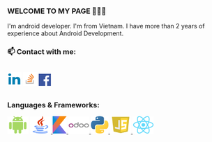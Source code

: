 ### WELCOME TO MY PAGE 👋👋👋

I'm android developer. I'm from Vietnam. I have more than 2 years of experience about Android Development.

### 📫 Contact with me:
<p style="display: inline-block; align-items: center; margin-bottom: 8px;">
    <a target="_blank" href="https://www.linkedin.com/in/nguyenbanggiang/"><img src="https://raw.githubusercontent.com/williamvietnam/williamvietnam/main/images/linkedin_icon.png" alt="linkedin" width="32" height="32"/></a>
    <a target="_blank" href="https://stackoverflow.com/users/18555779/williamvietnam"><img src="https://raw.githubusercontent.com/williamvietnam/williamvietnam/main/images/stackoverflow_icon.png" alt="stackoverflow" width="32" height="32"></a>
    <a target="_blank" href="https://www.facebook.com/nbg2307"><img src="https://raw.githubusercontent.com/williamvietnam/williamvietnam/main/images/facebook_icon.png" alt="stackoverflow" width="28" height="28"></a>
</p>

<h3 style="margin-bottom:16px" align="left">Languages & Frameworks:</h3>
<p align="left">
    <a href="https://github.com/williamvietnam" target="_blank"> <img src="https://raw.githubusercontent.com/williamvietnam/williamvietnam/main/images/android_icon.png" alt="android" width="48" height="40"/></a>
    <a href="https://github.com/williamvietnam" target="_blank"> <img src="https://raw.githubusercontent.com/williamvietnam/williamvietnam/main/images/java_icon.png" alt="java" width="48" height="40"/> </a>
    <a href="https://github.com/williamvietnam" target="_blank"> <img src="https://raw.githubusercontent.com/williamvietnam/williamvietnam/main/images/kotlin_icon.png" alt="kotlin" width="32" height="40"/> </a>
    <a href="https://github.com/williamvietnam" target="_blank"> <img src="https://raw.githubusercontent.com/williamvietnam/williamvietnam/main/images/odoo_icon.png" alt="odoo" width="48" height="40"/> </a>
    <a href="https://github.com/williamvietnam" target="_blank"> <img src="https://raw.githubusercontent.com/williamvietnam/williamvietnam/main/images/python_icon.png" alt="python" width="40" height="40"/> </a>
    <a href="https://github.com/williamvietnam" target="_blank"> <img src="https://raw.githubusercontent.com/williamvietnam/williamvietnam/main/images/javascript_icon.png" alt="javascript" width="48" height="40"/> </a>
    <a href="https://github.com/williamvietnam" target="_blank"> <img src="https://raw.githubusercontent.com/williamvietnam/williamvietnam/main/images/react_icon.png" alt="react" width="48" height="40"/> </a>
</p>

[//]: # (<a href="https://github.com/williamvietnam/AndroidOpenSourceProjects/">)

[//]: # (  <img align="center" src="https://github-readme-stats.anuraghazra1.vercel.app/api/pin/?username=williamvietnam&repo=AndroidOpenSourceProjects&theme=graywhite"/>)

[//]: # (</a>    )

[//]: # ()
[//]: # (<a href="https://github.com/williamvietnam/android-architectures">)

[//]: # (  <img align="center" src="https://github-readme-stats.anuraghazra1.vercel.app/api/pin/?username=williamvietnam&repo=android-architectures&theme=default_repocard"/>)

[//]: # (</a>  )

[//]: # ()
[//]: # (<a href="https://github.com/williamvietnam/OdooOpenSourceProjects">)

[//]: # (  <img align="center" src="https://github-readme-stats.anuraghazra1.vercel.app/api/pin/?username=williamvietnam&repo=OdooOpenSourceProjects&theme=graywhite"/>)

[//]: # (</a>  )

[//]: # ()
[//]: # (<a href="https://github.com/williamvietnam/android-material-design">)

[//]: # (  <img align="center" src="https://github-readme-stats.anuraghazra1.vercel.app/api/pin/?username=williamvietnam&repo=android-material-design&theme=default_repocard"/>)

[//]: # (</a>  )
